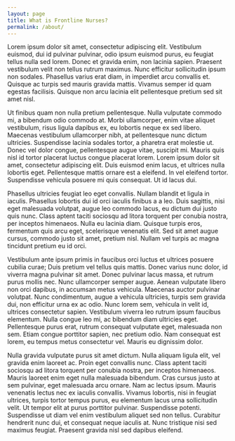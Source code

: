 ```yaml
---
layout: page
title: What is Frontline Nurses?
permalink: /about/
---
```




Lorem ipsum dolor sit amet, consectetur adipiscing elit. Vestibulum euismod, dui id pulvinar pulvinar, odio ipsum euismod purus, eu feugiat tellus nulla sed lorem. Donec et gravida enim, non lacinia sapien. Praesent vestibulum velit non tellus rutrum maximus. Nunc efficitur sollicitudin ipsum non sodales. Phasellus varius erat diam, in imperdiet arcu convallis et. Quisque ac turpis sed mauris gravida mattis. Vivamus semper id quam egestas facilisis. Quisque non arcu lacinia elit pellentesque pretium sed sit amet nisl.

Ut finibus quam non nulla pretium pellentesque. Nulla vulputate commodo mi, a bibendum odio commodo at. Morbi ullamcorper, enim vitae aliquet vestibulum, risus ligula dapibus ex, eu lobortis neque ex sed libero. Maecenas vestibulum ullamcorper nibh, at pellentesque nunc dictum ultricies. Suspendisse lacinia sodales tortor, a pharetra erat molestie ut. Donec vel dolor congue, pellentesque augue vitae, suscipit mi. Mauris quis nisl id tortor placerat luctus congue placerat lorem. Lorem ipsum dolor sit amet, consectetur adipiscing elit. Duis euismod enim lacus, et ultrices nulla lobortis eget. Pellentesque mattis ornare est a eleifend. In vel eleifend tortor. Suspendisse vehicula posuere mi quis consequat. Ut id lacus dui.

Phasellus ultricies feugiat leo eget convallis. Nullam blandit et ligula in iaculis. Phasellus lobortis dui id orci iaculis finibus a a leo. Duis sagittis, nisi eget malesuada volutpat, augue leo commodo lacus, eu dictum dui justo quis nunc. Class aptent taciti sociosqu ad litora torquent per conubia nostra, per inceptos himenaeos. Nulla eu lacinia diam. Quisque turpis eros, fermentum quis arcu eget, scelerisque venenatis elit. Sed sit amet augue cursus, commodo justo sit amet, pretium nisl. Nullam vel turpis ac magna tincidunt pretium eu id orci.

Vestibulum ante ipsum primis in faucibus orci luctus et ultrices posuere cubilia curae; Duis pretium vel tellus quis mattis. Donec varius nunc dolor, id viverra magna pulvinar sit amet. Donec pulvinar lacus massa, et rutrum purus mollis nec. Nunc ullamcorper semper augue. Aenean vulputate libero non orci dapibus, in accumsan metus vehicula. Maecenas auctor pulvinar volutpat. Nunc condimentum, augue a vehicula ultricies, turpis sem gravida dui, non efficitur urna ex ac odio. Nunc lorem sem, vehicula in velit id, ultrices consectetur sapien. Vestibulum viverra leo rutrum ipsum faucibus elementum. Nulla congue leo mi, ac bibendum diam ultricies eget. Pellentesque purus erat, rutrum consequat vulputate eget, malesuada non sem. Etiam congue porttitor sapien, nec pretium odio. Nam consequat est lorem, eu tempus metus consectetur vel. Mauris eu dignissim dolor.

Nulla gravida vulputate purus sit amet dictum. Nulla aliquam ligula elit, vel gravida enim laoreet ac. Proin eget convallis nunc. Class aptent taciti sociosqu ad litora torquent per conubia nostra, per inceptos himenaeos. Mauris laoreet enim eget nulla malesuada bibendum. Cras cursus justo at sem pulvinar, eget malesuada arcu ornare. Nam ac lectus ipsum. Mauris venenatis lectus nec ex iaculis convallis. Vivamus lobortis, nisi in feugiat ultrices, turpis tortor tempus purus, eu elementum lacus urna sollicitudin velit. Ut tempor elit at purus porttitor pulvinar. Suspendisse potenti. Suspendisse ut diam vel enim vestibulum aliquet sed non tellus. Curabitur hendrerit nunc dui, et consequat neque iaculis at. Nunc tristique nisi sed maximus feugiat. Praesent gravida nisl sed dapibus eleifend. 
